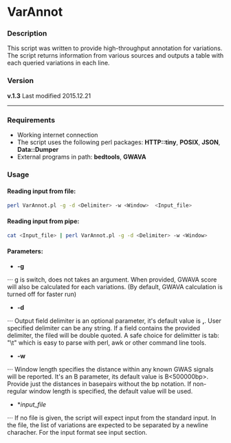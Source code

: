 # VarAnnot

### Description

This script was written to provide high-throughput annotation for variations.
The script returns information from various sources and outputs a table with
each queried variations in each line.

### Version

**v.1.3** Last modified 2015.12.21

***

### Requirements

* Working internet connection
* The script uses the following perl packages: **HTTP::tiny**, **POSIX**, **JSON**, **Data::Dumper**
* External programs in path: **bedtools**, **GWAVA**

### Usage

#### Reading input from file:

```bash
perl VarAnnot.pl -g -d <Delimiter> -w <Window>  <Input_file>
```

#### Reading input from pipe:

```bash
cat <Input_file> | perl VarAnnot.pl -g -d <Delimiter> -w <Window>
```

#### Parameters:
* **-g**

⋅⋅⋅ g is switch, does not takes an argument. When provided, GWAVA score will also be calculated for each variations.
(By default, GWAVA calculation is turned off for faster run)

* **-d**

⋅⋅⋅ Output field delimiter is an optional parameter, it's default value is **,**. User specified delimiter
can be any string. If a field contains the provided delimiter, the filed will be double quoted.
A safe choice for delimitter is tab: "\t" which is easy to parse with perl, awk or other command line tools.

* **-w**

⋅⋅⋅ Window length specifies the distance within any known GWAS signals will be reported.
It's an B<optional> parameter, its default value is B<500000bp>. Provide just the
distances in basepairs without the bp notation. If non-regular window length is
specified, the default value will be used.

* **input_file*

⋅⋅⋅ If no file is given, the script will expect input from the standard input. In the file, the list of variations are expected to be separated by a newline characher.
For the input format see input section. 
